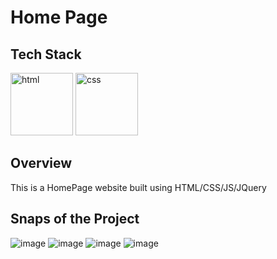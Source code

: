 # Home Page

## Tech Stack
<img width="100" src="https://upload.wikimedia.org/wikipedia/commons/thumb/6/61/HTML5_logo_and_wordmark.svg/800px-HTML5_logo_and_wordmark.svg.png" alt="html">
<img width="100" src="https://upload.wikimedia.org/wikipedia/commons/thumb/d/d5/CSS3_logo_and_wordmark.svg/800px-CSS3_logo_and_wordmark.svg.png" alt="css">

## Overview
This is a HomePage website built using HTML/CSS/JS/JQuery

## Snaps of the Project
![image](https://github.com/saikiran76/HomePage/assets/80874246/7a2ca35b-c12c-4b41-a60a-6efec96f6e2d)
![image](https://github.com/saikiran76/HomePage/assets/80874246/f54d32f6-d6ba-4491-a0f3-4cc50b01080e)
![image](https://github.com/saikiran76/HomePage/assets/80874246/83bad180-cf13-4e18-90ac-9cb7501cc156)
![image](https://github.com/saikiran76/HomePage/assets/80874246/59a600b0-627d-42d9-b42e-9759f94c2fd1)




